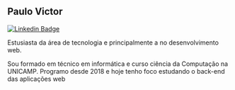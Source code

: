 ## Paulo Victor

[![Linkedin Badge](https://img.shields.io/badge/-Paulo%20Santos-blue?style=flat-square&logo=Linkedin&logoColor=white&link=https://www.linkedin.com/in/paulo-victor-santos/)](https://www.linkedin.com/in/paulo-victor-santos/) 

Estusiasta da área de tecnologia e principalmente a no desenvolvimento web. 

Sou formado em técnico em informática e curso ciência da Computação na UNICAMP. Programo desde 2018 e hoje tenho foco estudando o back-end das aplicações web
